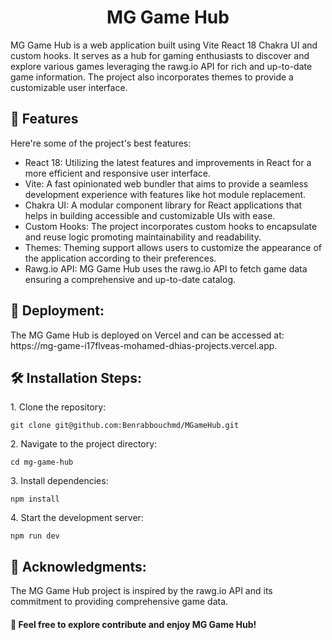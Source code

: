 <h1 align="center" id="title">MG Game Hub</h1>

<p id="description">MG Game Hub is a web application built using Vite React 18 Chakra UI and custom hooks. It serves as a hub for gaming enthusiasts to discover and explore various games leveraging the rawg.io API for rich and up-to-date game information. The project also incorporates themes to provide a customizable user interface.</p>

  
  
<h2>🧐 Features</h2>

Here're some of the project's best features:

*   React 18: Utilizing the latest features and improvements in React for a more efficient and responsive user interface.
*   Vite: A fast opinionated web bundler that aims to provide a seamless development experience with features like hot module replacement.
*   Chakra UI: A modular component library for React applications that helps in building accessible and customizable UIs with ease.
*   Custom Hooks: The project incorporates custom hooks to encapsulate and reuse logic promoting maintainability and readability.
*   Themes: Theming support allows users to customize the appearance of the application according to their preferences.
*   Rawg.io API: MG Game Hub uses the rawg.io API to fetch game data ensuring a comprehensive and up-to-date catalog.

<h2>🚀 Deployment:</h2>

<p>The MG Game Hub is deployed on Vercel and can be accessed at: <link>https://mg-game-i17flveas-mohamed-dhias-projects.vercel.app</link>.</p>

<h2>🛠️ Installation Steps:</h2>

<p>1. Clone the repository:</p>

```
git clone git@github.com:Benrabbouchmd/MGameHub.git
```

<p>2. Navigate to the project directory:</p>

```
cd mg-game-hub
```

<p>3. Install dependencies:</p>

```
npm install
```

<p>4. Start the development server:</p>

```
npm run dev
```
<h2>🍰 Acknowledgments:</h2>

<p>The MG Game Hub project is inspired by the rawg.io API and its commitment to providing comprehensive game data.</p>


<h4>💖 Feel free to explore contribute and enjoy MG Game Hub!</h4>
